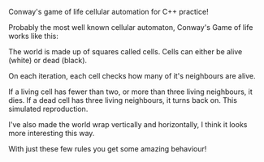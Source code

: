 Conway's game of life cellular automation for C++ practice!

Probably the most well known cellular automaton, Conway's Game of life works like this:

The world is made up of squares called cells. Cells can either be alive (white) or dead (black).

On each iteration, each cell checks how many of it's neighbours are alive.

If a living cell has fewer than two, or more than three living neighbours, it dies.
If a dead cell has three living neighbours, it turns back on. This simulated reproduction.

I've also made the world wrap vertically and horizontally, I think it looks more interesting this way.

With just these few rules you get some amazing behaviour!

